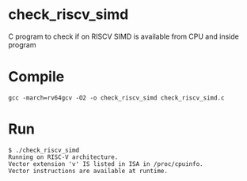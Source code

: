 # check_riscv_simd
C program to check if on RISCV SIMD is available from CPU and inside program

# Compile

`gcc -march=rv64gcv -O2 -o check_riscv_simd check_riscv_simd.c`

# Run

```
$ ./check_riscv_simd
Running on RISC-V architecture.
Vector extension 'v' IS listed in ISA in /proc/cpuinfo.
Vector instructions are available at runtime.
```

